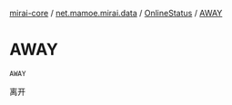 [mirai-core](../../index.md) / [net.mamoe.mirai.data](../index.md) / [OnlineStatus](index.md) / [AWAY](./-a-w-a-y.md)

# AWAY

`AWAY`

离开

